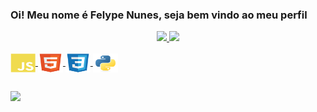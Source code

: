 ### Oi! Meu nome é Felype Nunes, seja bem vindo ao meu perfil

<div align="center">
  <a href="https://github.com/felps2003">
  <img height="165em" src="https://github-readme-stats.vercel.app/api?username=felps2003&show_icons=true&theme=dracula&include_all_commits=true&count_private=true"/>
  <img height="165em" src="https://github-readme-stats.vercel.app/api/top-langs/?username=felps2003&layout=compact&langs_count=7&theme=dracula"/>
</div>
  
  <div style="display: inline_block"><br>
  <img align="center" alt="felps2003-Js" height="30" width="40" src="https://raw.githubusercontent.com/devicons/devicon/master/icons/javascript/javascript-plain.svg">
  <img align="center" alt="felps2003-HTML" height="30" width="40" src="https://raw.githubusercontent.com/devicons/devicon/master/icons/html5/html5-original.svg">
  <img align="center" alt="felps2003-CSS" height="30" width="40" src="https://raw.githubusercontent.com/devicons/devicon/master/icons/css3/css3-original.svg">
  <img align="center" alt="felps2003-Python" height="30" width="40" src="https://raw.githubusercontent.com/devicons/devicon/master/icons/python/python-original.svg">
</div>
  
##
  
 <div>
   <a href="https://www.linkedin.com/in/felype-nunes-de-souza-089168232/" target="_blank"><img src="https://img.shields.io/badge/-LinkedIn-%230077B5?style=for-the-badge&logo=linkedin&logoColor=white" target="_blank"></a> 
  </div>
